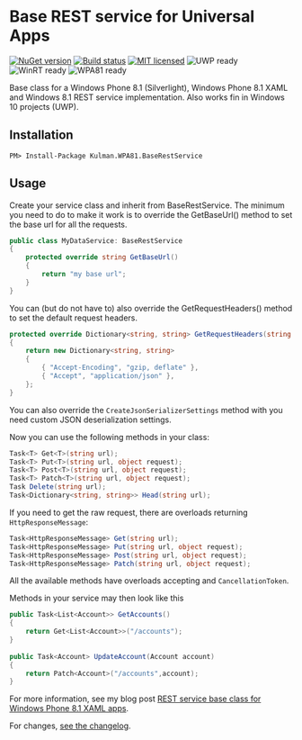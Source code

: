 Base REST service for Universal Apps
============================

[![NuGet version](http://img.shields.io/nuget/v/Kulman.WPA81.BaseRestService.svg?style=flat)](https://nuget.org/packages/Kulman.WPA81.BaseRestService)  [![Build status](https://ci.appveyor.com/api/projects/status/tyk3ff6jamxondgh?svg=true)](https://ci.appveyor.com/project/igorkulman/kulman-wpa81-baserestservice)  [![MIT licensed](https://img.shields.io/badge/license-MIT-blue.svg)](https://raw.githubusercontent.com/igorkulman/Kulman.WPA81.BaseRestService/master/LICENSE) ![UWP ready](https://img.shields.io/badge/platform-uwp-green.svg)  ![WinRT ready](https://img.shields.io/badge/platform-winrt-green.svg)  ![WPA81 ready](https://img.shields.io/badge/platform-wpa81-green.svg)

Base class for a Windows Phone 8.1 (Silverlight), Windows Phone 8.1 XAML and Windows 8.1 REST service implementation. Also works fin in Windows 10 projects (UWP).

## Installation

	PM> Install-Package Kulman.WPA81.BaseRestService
	
## Usage

Create your service class and inherit from BaseRestService. The minimum you need to do to make it work is to override the GetBaseUrl() method to set the base url for all the requests.

```csharp
public class MyDataService: BaseRestService
{
    protected override string GetBaseUrl()
    {
        return "my base url";
    }
}
```  
  
You can (but do not have to) also override the GetRequestHeaders() method to set the default request headers.
  
```csharp  
protected override Dictionary<string, string> GetRequestHeaders(string requestUrl)
{
    return new Dictionary<string, string>
    {
        { "Accept-Encoding", "gzip, deflate" },
        { "Accept", "application/json" },
    };
}
```

You can also override the `CreateJsonSerializerSettings` method with you need custom JSON deserialization settings. 

Now you can use the following methods in your class:

```csharp
Task<T> Get<T>(string url);
Task<T> Put<T>(string url, object request);
Task<T> Post<T>(string url, object request);
Task<T> Patch<T>(string url, object request);
Task Delete(string url);
Task<Dictionary<string, string>> Head(string url);
```

If you need to get the raw request, there are overloads returning `HttpResponseMessage`:

```csharp
Task<HttpResponseMessage> Get(string url);
Task<HttpResponseMessage> Put(string url, object request);
Task<HttpResponseMessage> Post(string url, object request);
Task<HttpResponseMessage> Patch(string url, object request);
```

All the available methods have overloads accepting and `CancellationToken`.

Methods in your service may then look like this

```csharp
public Task<List<Account>> GetAccounts()
{
    return Get<List<Account>>("/accounts");
}
 
public Task<Account> UpdateAccount(Account account)
{
    return Patch<Account>("/accounts",account);
}
```

For more information, see my blog post [REST service base class for Windows Phone 8.1 XAML apps](http://blog.kulman.sk/rest-service-base-class-for-windows-phone-8-1-xaml-apps/).

For changes, [see the changelog](https://github.com/igorkulman/Kulman.WPA81.BaseRestService/blob/master/CHANGELOG.md).
